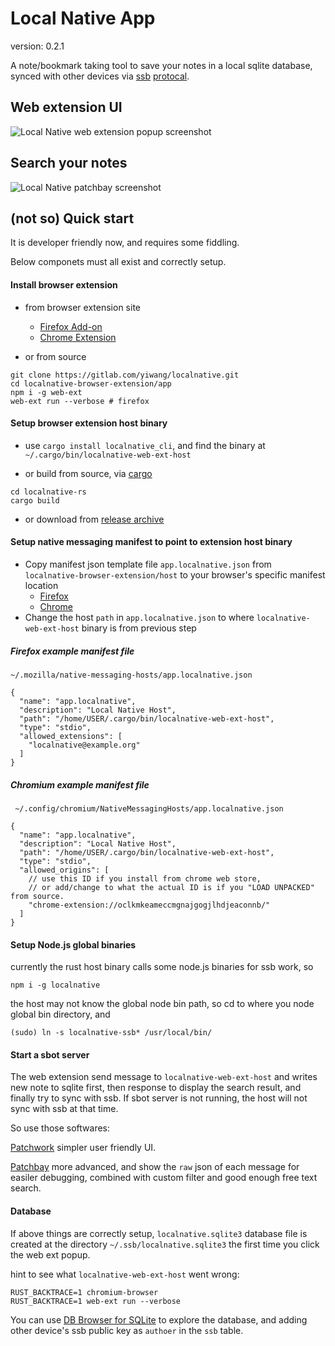 # Local Native App
version: 0.2.1

A note/bookmark taking tool to save your notes in a local sqlite database, synced with other devices via [ssb](https://ssbc.github.io/secure-scuttlebutt/) [protocal](https://ssbc.github.io/scuttlebutt-protocol-guide/).

## Web extension UI
![Local Native web extension popup screenshot](/img/localnative-web-ext-popup.png)

## Search your notes
![Local Native patchbay screenshot](/img/localnative-ssb-patchbay.png)

## (not so) Quick start
It is developer friendly now, and requires some fiddling.

Below componets must all exist and correctly setup.

#### Install browser extension
- from browser extension site
  - [Firefox Add-on](https://addons.mozilla.org/addon/localnative/)
  - [Chrome Extension](https://chrome.google.com/webstore/detail/local-native/oclkmkeameccmgnajgogjlhdjeaconnb)

- or from source
```
git clone https://gitlab.com/yiwang/localnative.git
cd localnative-browser-extension/app
npm i -g web-ext
web-ext run --verbose # firefox
```

#### Setup browser extension host binary
- use `cargo install localnative_cli`, and find the binary at `~/.cargo/bin/localnative-web-ext-host`

- or build from source, via [cargo](https://doc.rust-lang.org/cargo/getting-started/installation.html)
```
cd localnative-rs
cargo build
```
- or download from [release archive](https://localnative.app/release.html)

#### Setup native messaging manifest to point to extension host binary
- Copy manifest json template file `app.localnative.json` from `localnative-browser-extension/host` to your browser's specific manifest location
    - [Firefox](https://developer.mozilla.org/en-US/Add-ons/WebExtensions/Native_manifests#Manifest_location)
    - [Chrome](https://developer.chrome.com/extensions/nativeMessaging#native-messaging-host-location)
- Change the host `path` in `app.localnative.json` to where `localnative-web-ext-host` binary is from previous step

##### Firefox example manifest file
`~/.mozilla/native-messaging-hosts/app.localnative.json`
```
{
  "name": "app.localnative",
  "description": "Local Native Host",
  "path": "/home/USER/.cargo/bin/localnative-web-ext-host",
  "type": "stdio",
  "allowed_extensions": [
    "localnative@example.org"
  ]
}
```

##### Chromium example manifest file
` ~/.config/chromium/NativeMessagingHosts/app.localnative.json`
```
{
  "name": "app.localnative",
  "description": "Local Native Host",
  "path": "/home/USER/.cargo/bin/localnative-web-ext-host",
  "type": "stdio",
  "allowed_origins": [
    // use this ID if you install from chrome web store,
    // or add/change to what the actual ID is if you "LOAD UNPACKED" from source.
    "chrome-extension://oclkmkeameccmgnajgogjlhdjeaconnb/"
  ]
}
```


#### Setup Node.js global binaries
currently the rust host binary calls some node.js binaries for ssb work, so

```
npm i -g localnative
```
the host may not know the global node bin path, so cd to where you node global bin directory, and
```
(sudo) ln -s localnative-ssb* /usr/local/bin/
```


#### Start a sbot server
The web extension send message to `localnative-web-ext-host` and writes new note to sqlite first, then response to display the search result, and finally try to sync with ssb. If sbot server is not running, the host will not sync with ssb at that time.

So use those softwares:

[Patchwork](https://github.com/ssbc/patchwork/releases) simpler user friendly UI.

[Patchbay](https://github.com/ssbc/patchbay/releases) more advanced, and show the `raw` json of each message for easiler debugging, combined with custom filter and good enough free text search.

#### Database

If above things are correctly setup, `localnative.sqlite3` database file is created at the directory `~/.ssb/localnative.sqlite3` the first time you click the web ext popup.

hint to see what `localnative-web-ext-host` went wrong:
```
RUST_BACKTRACE=1 chromium-browser
RUST_BACKTRACE=1 web-ext run --verbose
```

You can use [DB Browser for SQLite](http://sqlitebrowser.org/) to explore the database, and adding other device's ssb public key as `authoer` in the `ssb` table.


